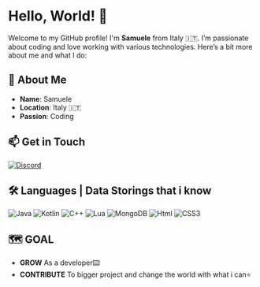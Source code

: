 # Hello, World! 👋

Welcome to my GitHub profile! I'm **Samuele** from Italy 🇮🇹. I’m passionate about coding and love working with various technologies. Here’s a bit more about me and what I do:

## 🌟 About Me

- **Name**: Samuele
- **Location**: Italy 🇮🇹
- **Passion**: Coding
  
## 📫 Get in Touch

[![Discord](https://img.shields.io/badge/Discord-SamuSonoIo-7289DA?style=flat&logo=discord&logoColor=white)](https://discord.com/users/959199862593818695)

## 🛠️ Languages | Data Storings that i know

![Java](https://img.shields.io/badge/Java-ED8B00?style=for-the-badge&logo=openjdk&logoColor=white)
![Kotlin](https://img.shields.io/badge/Kotlin-0095D5?&style=for-the-badge&logo=kotlin&logoColor=white)
![C++](https://img.shields.io/badge/C%2B%2B-00599C?style=for-the-badge&logo=c%2B%2B&logoColor=white)
![Lua](https://img.shields.io/badge/Lua-2C2D72?style=for-the-badge&logo=lua&logoColor=white)
![MongoDB](https://img.shields.io/badge/MongoDB-4EA94B?style=for-the-badge&logo=mongodb&logoColor=white)
![Html](https://img.shields.io/badge/HTML-239120?style=for-the-badge&logo=html5&logoColor=white)
![CSS3](https://img.shields.io/badge/CSS-239120?&style=for-the-badge&logo=css3&logoColor=white)

## 🗺️ GOAL 

- **GROW** As a developer⌨️
- **CONTRIBUTE** To bigger project and change the world with what i can⭐
